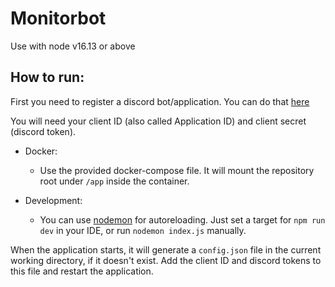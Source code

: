 # Monitorbot

Use with node v16.13 or above

## How to run:

First you need to register a discord bot/application. You can do that [here](https://discord.com/developers/applications)

You will need your client ID (also called Application ID) and client secret (discord token).

-   Docker:

    -   Use the provided docker-compose file. It will mount the repository root under `/app` inside the container.

-   Development:
    -   You can use [nodemon](https://www.npmjs.com/package/nodemon) for autoreloading. Just set a target for `npm run dev` in your IDE, or run `nodemon index.js` manually.

When the application starts, it will generate a `config.json` file in the current working directory, if it doesn't exist. Add the client ID and discord tokens to this file and restart the application.
